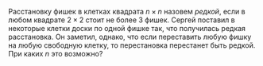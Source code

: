 Расстановку фишек в клетках квадрата $n\times n$ назовем <i> редкой</i>, если в
любом квадрате $2\times 2$ стоит не более 3 фишек. Сергей поставил в
некоторые клетки доски по одной фишке так, что получилась редкая
расстановка. Он заметил, однако, что если переставить любую фишку на
любую свободную клетку, то перестановка перестанет быть
редкой. При каких $n$ это возможно?